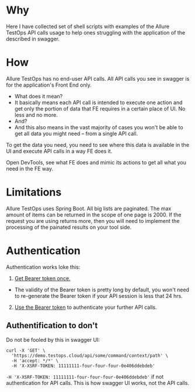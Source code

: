 # Why

Here I have collected set of shell scripts with examples of the Allure TestOps API calls usage to help ones struggling with the application of the described in swagger.

# How

Allure TestOps has no end-user API calls. All API calls you see in swagger is for the application's Front End only.

- What does it mean?
- It basically means each API call is intended to execute one action and get only the portion of data that FE requires in a certain place of UI. No less and no more.
- And?
- And this also means in the vast majority of cases you won't be able to get all data you might need – from a single API call.

To get the data you need, you need to see where this data is available in the UI and execute API calls in a way FE does it.

Open DevTools, see what FE does and mimic its actions to get all what you need in the FE way.

# Limitations

Allure TestOps uses Spring Boot. All big lists are paginated. The max amount of items can be returned in the scope of one page is 2000. If the request you are using returns more, then you will need to implement the processing of the painated results on your tool side.

# Authentication

Authentication works loke this:

1. [Get Bearer token once.](https://docs.qameta.io/allure-testops/advanced/api/#generation-of-bearer-token)
  - The validity of the Bearer token is pretty long by default, you won't need to re-generate the Bearer token if your API session is less that 24 hrs.
2. [Use the Bearer token](https://docs.qameta.io/allure-testops/advanced/api/#usage-of-bearer-token-for-the-authentication-of-api-requests) to authenticate your further API calls.

## Authentification to don't

Do not be fooled by this in swagger UI:

```shell
curl -X 'GET' \
  'https://demo.testops.cloud/api/some/command/context/path' \
  -H 'accept: */*' \
  -H 'X-XSRF-TOKEN: 11111111-four-four-four-0e406ddebdeb'
```

`-H 'X-XSRF-TOKEN: 11111111-four-four-four-0e406ddebdeb'` if not authentication for API calls. This is how swagger UI works, not the API calls.

